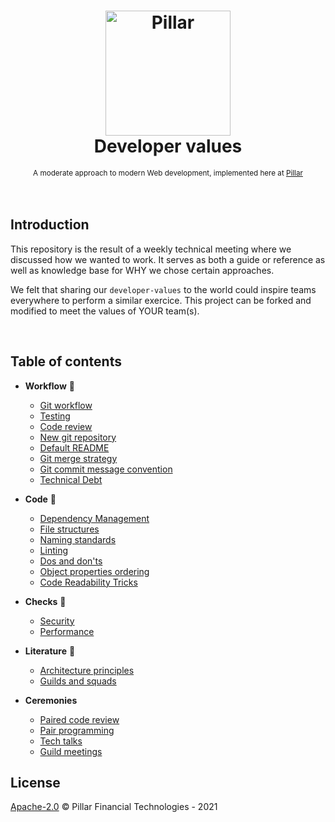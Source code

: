 <h1 align="center">
  <a title="Building financial tools for Canada's entrepreneurs" href="https://pillar.financial">
    <img alt="Pillar" width="200px" src="https://avatars.githubusercontent.com/u/86977965?s=200&v=4" />
    <br/>
  </a>
  Developer values
</h1>

<div align="center">
  <sub>A moderate approach to modern Web development, implemented here at
   <a href="https://pillar.financial">Pillar</a>
</div>

<br />
<br />

## Introduction

This repository is the result of a weekly technical meeting where we discussed how we wanted to work. It serves as both a guide or reference as well as knowledge base for WHY we chose certain approaches.

We felt that sharing our `developer-values` to the world could inspire teams everywhere to perform a similar exercice. This project can be forked and modified to meet the values of YOUR team(s).

<br />

## Table of contents

- **Workflow** :wrench:
  - [Git workflow](./workflow/GIT_WORKFLOW.md)
  - [Testing](./workflow/TESTING.md)
  - [Code review](./workflow/CODE_REVIEW.md)
  - [New git repository](./workflow/NEW_GIT_REPOSITORY.md)
  - [Default README](./workflow/DEFAULT_README.md)
  - [Git merge strategy](./workflow/GIT_MERGE_STRATEGY.md)
  - [Git commit message convention](./workflow/GIT_COMMIT_MESSAGE_STRATEGY.md)
  - [Technical Debt](./workflow/TECHNICAL_DEBT.md)

- **Code** :memo:
  - [Dependency Management](./code/DEPENDENCY_MANAGEMENT.md)
  - [File structures](./code/FILE_STRUCTURES.md)
  - [Naming standards](./code/NAMING_STANDARDS.md)
  - [Linting](./code/LINTING.md)
  - [Dos and don'ts](./code/DO_DONT.md)
  - [Object properties ordering](./code/OBJECT_PROPERTIES_ORDERING.md)
  - [Code Readability Tricks](./code/CODE_READABILITY_TRICKS.md)

- **Checks** :mag_right:

  - [Security](./checks/SECURITY.md)
  - [Performance](./checks/PERFORMANCE.md)

- **Literature** :notebook:
  - [Architecture principles](./literature/ARCHITECTURE_PRINCIPLES.md)
  - [Guilds and squads](./literature/GUILDS_AND_SQUADS.md)

- **Ceremonies**
  - [Paired code review](./ceremonies/PAIRED_CODE_REVIEW.md)
  - [Pair programming](./ceremonies/PAIR_PROGRAMMING.md)
  - [Tech talks](./ceremonies/TECH_TALKS.md)
  - [Guild meetings](./ceremonies/GUILD_MEETINGS.md)

## License

[Apache-2.0](./LICENSE) &copy; Pillar Financial Technologies - 2021
